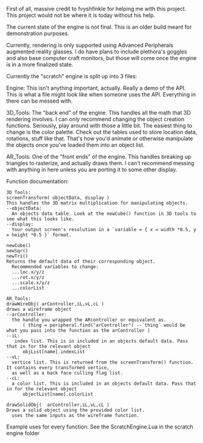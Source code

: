First of all, massive credit to fvyshfinkle for helping me with this project. This project would not be where it is today without his help.

The current state of the engine is not final. This is an older build meant for demonstration purposes.

Currently, rendering is only supported using Advanced Peripherals augmented reality glasses. I do have plans to include plethora's goggles and also base computer craft monitors,
but those will come once the engine is in a more finalized state.

Currently the "scratch" engine is split up into 3 files:

Engine: This isn't anything important, actually. Really a demo of the API. This is what a file might look like when someone uses the API. Everything in there can be messed with.

3D_Tools: The "back end" of the engine. This handles all the math that 3D rendering involves. I can only recommend changing the object creation functions. Seriously, play around
  with those a little bit. The easiest thing to change is the color palette. Check out the tables used to store location data, rotations, stuff like that. That's how
  you'd animate or otherwise manipulate the objects once you've loaded them into an object list.
  
AR_Tools: One of the "front ends" of the engine. This handles breaking up triangles to rasterize, and actually draws them. I can't recommend messing with anything in here
  unless you are porting it to some other display.
  
Function documentation:
```
3D Tools:
screenTransform( objectData, display )
This handles the 3D matrix multiplication for manipulating objects. 
--objectData:
  An objects data table. Look at the newCube() function in 3D tools to see what this looks like.
--display:
  Your output screen's resolution in a `variable = { x = width *0.5, y = height *0.5 }` format.
  
newCube()
newSqr()
newTri()
Returns the default data of their corresponding object.
  Recommended variables to change:
  ...loc.x/y/z
  ...rot.x/y/z
  ...scale.x/y/z
  ...colorList
  
AR_Tools:
drawWireObj( arController,iL,vL,cL )
draws a wireframe object
--arController:
  the handle you wrapped the ARcontroller or equivalent as.
      ( thing = peripheral.find("arController") --`thing` would be what you pass into the function as the arController )
--iL:
   index list. This is in included in an objects default data. Pass that in for the relevant object
      objList[name].indexList
--vL:
  vertice list. This is returned from the screenTransform() function. It contains every transformed vertice, 
  as well as a back face culling flag list.
--cL:
  a color list. This is included in an objects default data. Pass that in for the relevant object
      objectList[name].colorList

drawSolidObj(  arController,iL,vL,cL )
Draws a solid object using the provided color list.
  uses the same inputs as the wireframe function.
  ```
Example uses for every function:
See the ScratchEngine.Lua in the scratch engine folder
